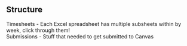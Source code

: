 ## Structure
Timesheets - Each Excel spreadsheet has multiple subsheets within by week, click through them!  
Submissions - Stuff that needed to get submitted to Canvas
